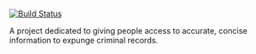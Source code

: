 [![Build Status](https://travis-ci.org/ExpungeRecordTeam/expunge.svg?branch=master)](https://travis-ci.org/ExpungeRecordTeam/expunge)

A project dedicated to giving people access to accurate, concise information to expunge criminal records.
